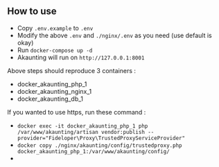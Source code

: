 ## How to use
- Copy `.env.example` to `.env`
- Modify the above `.env` and `./nginx/.env` as you need (use default is okay)
- Run `docker-compose up -d`
- Akaunting will run on `http://127.0.0.1:8001`

Above steps should reproduce 3 containers :
- docker_akaunting_php_1
- docker_akaunting_nginx_1
- docker_akaunting_db_1

If you wanted to use https, run these command :
- `docker exec -it docker_akaunting_php_1 php /var/www/akaunting/artisan vendor:publish --provider="Fideloper\Proxy\TrustedProxyServiceProvider"`
- `docker copy ./nginx/akaunting/config/trustedproxy.php docker_akaunting_php_1:/var/www/akaunting/config/`
- 

